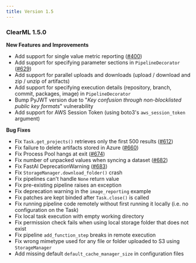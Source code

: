 ```yaml
---
title: Version 1.5
---
```


### ClearML 1.5.0

**New Features and Improvements**
* Add support for single value metric reporting ([#400](https://github.com/clearml/clearml/issues/400))
* Add support for specifying parameter sections in `PipelineDecorator` ([#629](https://github.com/clearml/clearml/issues/629))
* Add support for parallel uploads and downloads (upload / download and zip / unzip of artifacts)
* Add support for specifying execution details (repository, branch, commit, packages, image) in `PipelineDecorator`
* Bump PyJWT version due to "*Key confusion through non-blocklisted public key formats*" vulnerability
* Add support for AWS Session Token (using boto3's `aws_session_token` argument)

**Bug Fixes**
* Fix `Task.get_projects()` retrieves only the first 500 results ([#612](https://github.com/clearml/clearml/issues/612))
* Fix failure to delete artifacts stored in Azure ([#660](https://github.com/clearml/clearml/issues/660))
* Fix Process Pool hangs at exit ([#674](https://github.com/clearml/clearml/issues/674))
* Fix number of unpacked values when syncing a dataset ([#682](https://github.com/clearml/clearml/issues/682))
* Fix FastAI DeprecationWarning ([#683](https://github.com/clearml/clearml/issues/683))
* Fix `StorageManager.download_folder()` crash
* Fix pipelines can't handle `None` return value
* Fix pre-existing pipeline raises an exception
* Fix deprecation warning in the `image_reporting` example
* Fix patches are kept binded after `Task.close()` is called
* Fix running pipeline code remotely without first running it locally (i.e. no configuration on the Task)
* Fix local task execution with empty working directory
* Fix permission check fails when using local storage folder that does not exist
* Fix pipeline `add_function_step` breaks in remote execution
* Fix wrong mimetype used for any file or folder uploaded to S3 using `StorageManager`
* Add missing default `default_cache_manager_size` in configuration files

